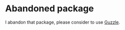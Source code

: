# Abandoned package 

I abandon that package, please consider to use [Guzzle](https://packagist.org/packages/guzzlehttp/guzzle). 
